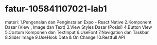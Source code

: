 # fatur-105841107021-lab1
materi:
1.Pengenalan dan Penginstalan Expo - React Native
2.Komponent Dasar (View , Image dan Text)
3.View Styles Dasar (Posisi)
4.Button View
5.Costum Komponen dan TextInput
6.UseFont 
7.Navigation dan Taskbar
8.Slider Image
9.UseHook Data & On Change
10.Restfull API